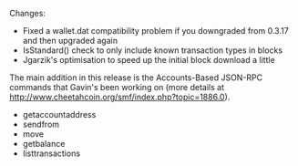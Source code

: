 Changes:
* Fixed a wallet.dat compatibility problem if you downgraded from 0.3.17 and then upgraded again
* IsStandard() check to only include known transaction types in blocks
* Jgarzik's optimisation to speed up the initial block download a little

The main addition in this release is the Accounts-Based JSON-RPC commands that Gavin's been working on (more details at http://www.cheetahcoin.org/smf/index.php?topic=1886.0).  
* getaccountaddress
* sendfrom
* move
* getbalance
* listtransactions
